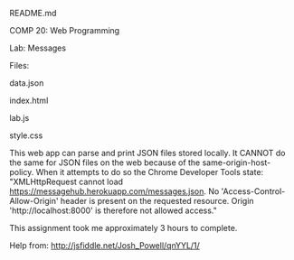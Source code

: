 README.md

COMP 20: Web Programming

Lab: Messages

Files:

data.json

index.html

lab.js

style.css


This web app can parse and print JSON files stored locally. It CANNOT do the same for JSON files on the web because of the same-origin-host-policy. When it attempts to do so the Chrome Developer Tools state: "XMLHttpRequest cannot load https://messagehub.herokuapp.com/messages.json. No 'Access-Control-Allow-Origin' header is present on the requested resource. Origin 'http://localhost:8000' is therefore not allowed access."

This assignment took me approximately 3 hours to complete.


Help from:
http://jsfiddle.net/Josh_Powell/qnYYL/1/

